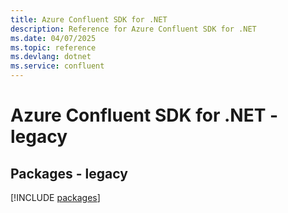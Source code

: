 ```yaml
---
title: Azure Confluent SDK for .NET
description: Reference for Azure Confluent SDK for .NET
ms.date: 04/07/2025
ms.topic: reference
ms.devlang: dotnet
ms.service: confluent
---
```

# Azure Confluent SDK for .NET - legacy
## Packages - legacy
[!INCLUDE [packages](confluent-index.md)]
